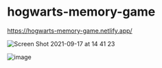# hogwarts-memory-game
https://hogwarts-memory-game.netlify.app/

![Screen Shot 2021-09-17 at 14 41 23](https://user-images.githubusercontent.com/42477290/133757250-de4f98b1-5787-4a01-a62f-7de914f3efc6.png)

![image](https://user-images.githubusercontent.com/42477290/133761259-c17b1d96-365a-4bf8-bbc0-7c92fc338f6d.png)
